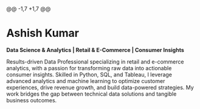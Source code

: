 @@ -1,7 +1,7 @@
# Ashish Kumar
**Data Science & Analytics | Retail & E-Commerce | Consumer Insights**

Results-driven Data Professional specializing in retail and e-commerce analytics, with a passion for transforming raw data into actionable consumer insights. Skilled in Python, SQL, and Tableau, I leverage advanced analytics and machine learning to optimize customer experiences, drive revenue growth, and build data-powered strategies. My work bridges the gap between technical data solutions and tangible business outcomes.
